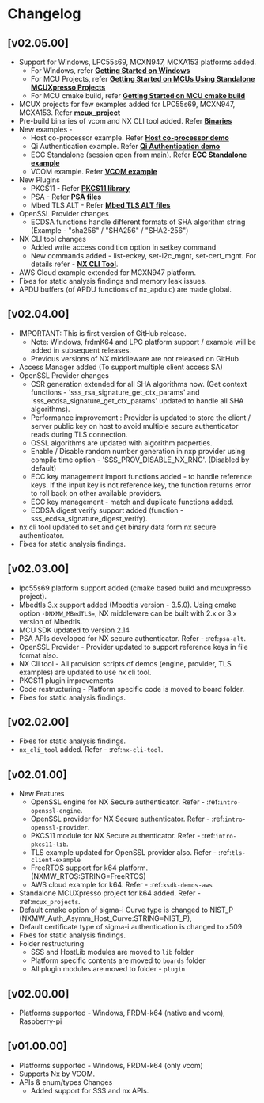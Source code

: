 # Changelog

## \[v02.05.00\]
- Support for Windows, LPC55s69, MCXN947, MCXA153 platforms added.
	- For Windows, refer [**Getting Started on Windows**](doc/windows/readme.md)
	- For MCU Projects, refer [**Getting Started on MCUs Using Standalone MCUXpresso Projects**](doc/mcu_projects/readme.md)
	- For MCU cmake build, refer [**Getting Started on MCU cmake build**](doc/mcu_cmake/readme.md)
- MCUX projects for few examples added for LPC55s69, MCXN947, MCXA153. Refer [**mcux_project**](mcux_project)
- Pre-build binaries of vcom and NX CLI tool added. Refer [**Binaries**](binaries)
-  New examples -
	- Host co-processor example. Refer [**Host co-processor demo**](demos/nx/host_coprocessor/readme.md)
	- Qi Authentication example. Refer [**Qi Authentication demo**](demos/nx/sa_qi/readme.md)
	- ECC Standalone (session open from main). Refer [**ECC Standalone example**](demos/nx/ecc_standalone/readme.md)
	- VCOM example. Refer [**VCOM example**](demos/nx/vcom/readme.md)
- New Plugins
	- PKCS11 - Refer [**PKCS11 library**](plugin/pkcs11/readme.md)
	- PSA - Refer [**PSA files**](plugin/psa/README.md)
	- Mbed TLS ALT - Refer [**Mbed TLS ALT files**](plugin/mbedtls3x/readme.md)
- OpenSSL Provider changes
	- ECDSA functions handle different formats of SHA algorithm string (Example - "sha256" / "SHA256" / "SHA2-256")
- NX CLI tool changes
	- Added write access condition option in setkey command
	- New commands added - list-eckey, set-i2c_mgnt, set-cert_mgnt. For details refer - [**NX CLI Tool**](demos/nx/nx_cli_tool/readme.md).
- AWS Cloud example extended for MCXN947 platform.
- Fixes for static analysis findings and memory leak issues.
- APDU buffers (of APDU functions of nx_apdu.c) are made global.


## \[v02.04.00\]
- IMPORTANT: This is first version of GitHub release.
	- Note: Windows, frdmK64 and LPC platform support / example will be added in subsequent releases.
	- Previous versions of NX middleware are not released on GitHub
- Access Manager added (To support multiple client access SA)
- OpenSSL Provider changes
	- CSR generation extended for all SHA algorithms now. (Get context functions - 'sss_rsa_signature_get_ctx_params' and 'sss_ecdsa_signature_get_ctx_params' updated to handle all SHA algorithms).
	- Performance improvement : Provider is updated to store the client / server public key on host to avoid multiple secure authenticator reads during TLS connection.
	- OSSL algorithms are updated with algorithm properties.
	- Enable / Disable random number generation in nxp provider using compile time option - 'SSS_PROV_DISABLE_NX_RNG'. (Disabled by default)
	- ECC key management import functions added - to handle reference keys. If the input key is not reference key, the function returns error to roll back on other available providers.
	- ECC key management - match and duplicate functions added.
	- ECDSA digest verify support added (function - sss_ecdsa_signature_digest_verify).
- nx cli tool updated to set and get binary data form nx secure authenticator.
- Fixes for static analysis findings.

## \[v02.03.00\]
- lpc55s69 platform support added (cmake based build and mcuxpresso project).
- Mbedtls 3.x support added (Mbedtls version - 3.5.0). Using cmake option `-DNXMW_MBedTLS=`, NX middleware can be built with 2.x or 3.x version of Mbedtls.
- MCU SDK updated to version 2.14
- PSA APIs developed for NX secure authenticator. Refer - :ref:`psa-alt`.
- OpenSSL Provider - Provider updated to support reference keys in file format also.
- NX Cli tool - All provision scripts of demos (engine, provider, TLS examples) are updated to use nx cli tool.
- PKCS11 plugin improvements
- Code restructuring - Platform specific code is moved to board folder.
- Fixes for static analysis findings.

## \[v02.02.00\]
- Fixes for static analysis findings.
- `nx_cli_tool` added. Refer - :ref:`nx-cli-tool`.

## \[v02.01.00\]
- New Features
	- OpenSSL engine for NX Secure authenticator. Refer - :ref:`intro-openssl-engine`.
	- OpenSSL provider for NX Secure authenticator. Refer - :ref:`intro-openssl-provider`.
	- PKCS11 module for NX Secure authenticator. Refer - :ref:`intro-pkcs11-lib`.
	- TLS example updated for OpenSSL provider also. Refer - :ref:`tls-client-example`
	- FreeRTOS support for k64 platform. (NXMW_RTOS:STRING=FreeRTOS)
	- AWS cloud example for k64. Refer - :ref:`ksdk-demos-aws`
- Standalone MCUXpresso project for k64 added. Refer - :ref:`mcux_projects`.
- Default cmake option of sigma-i Curve type is changed to NIST_P (NXMW_Auth_Asymm_Host_Curve:STRING=NIST_P),
- Default certificate type of sigma-i authentication is changed to x509
- Fixes for static analysis findings.
- Folder restructuring
    - SSS and HostLib modules are moved to `lib` folder
    - Platform specific contents are moved to `boards` folder
    - All plugin modules are moved to folder - `plugin`

## \[v02.00.00\]
- Platforms supported - Windows, FRDM-k64 (native and vcom), Raspberry-pi

## \[v01.00.00\]
- Platforms supported - Windows, FRDM-k64 (only vcom)
- Supports Nx by VCOM.
- APIs & enum/types Changes
    - Added support for SSS and nx APIs.